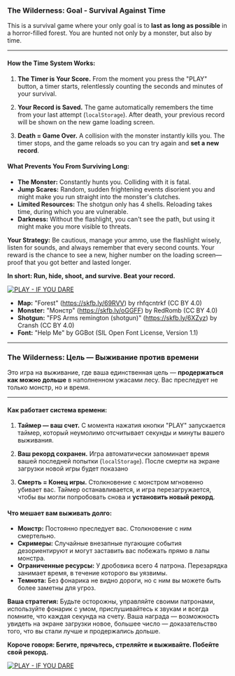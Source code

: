 ### The Wilderness: Goal - Survival Against Time

This is a survival game where your only goal is to **last as long as possible** in a horror-filled forest. You are hunted not only by a monster, but also by time.

---

#### How the Time System Works:

1.  **The Timer is Your Score.** From the moment you press the "PLAY" button, a timer starts, relentlessly counting the seconds and minutes of your survival.

2.  **Your Record is Saved.** The game automatically remembers the time from your last attempt (`localStorage`). After death, your previous record will be shown on the new game loading screen.

3.  **Death = Game Over.** A collision with the monster instantly kills you. The timer stops, and the game reloads so you can try again and **set a new record**.

#### What Prevents You From Surviving Long:

*   **The Monster:** Constantly hunts you. Colliding with it is fatal.
*   **Jump Scares:** Random, sudden frightening events disorient you and might make you run straight into the monster's clutches.
*   **Limited Resources:** The shotgun only has 4 shells. Reloading takes time, during which you are vulnerable.
*   **Darkness:** Without the flashlight, you can't see the path, but using it might make you more visible to threats.

**Your Strategy:** Be cautious, manage your ammo, use the flashlight wisely, listen for sounds, and always remember that every second counts. Your reward is the chance to see a new, higher number on the loading screen—proof that you got better and lasted longer.

**In short: Run, hide, shoot, and survive. Beat your record.**

[![PLAY - IF YOU DARE](https://img.shields.io/badge/PLAY_-_IF_YOU_DARE-black.svg?style=for-the-badge&logo=skull&logoColor=red&color=black)](https://kiberwitch.github.io/THE-WILDERNESS)

*   **Map:** "Forest" (https://skfb.ly/69RVV) by rhfqcntrkf (CC BY 4.0)
*   **Monster:** "Монстр" (https://skfb.ly/oGGFF) by RedRomb (CC BY 4.0)
*   **Shotgun:** "FPS Arms remington (shotgun)" (https://skfb.ly/6XZyz) by Cransh (CC BY 4.0)
*   **Font:** "Help Me" by GGBot (SIL Open Font License, Version 1.1)

----


### The Wilderness: Цель — Выживание против времени

Это игра на выживание, где ваша единственная цель — **продержаться как можно дольше** в наполненном ужасами лесу. Вас преследует не только монстр, но и время.

---

#### Как работает система времени:

1.  **Таймер — ваш счет.** С момента нажатия кнопки "PLAY" запускается таймер, который неумолимо отсчитывает секунды и минуты вашего выживания.

2.  **Ваш рекорд сохранен.** Игра автоматически запоминает время вашей последней попытки (`localStorage`). После смерти на экране загрузки новой игры будет показано

3.  **Смерть = Конец игры.** Столкновение с монстром мгновенно убивает вас. Таймер останавливается, и игра перезагружается, чтобы вы могли попробовать снова и **установить новый рекорд**.

#### Что мешает вам выживать долго:

*   **Монстр:** Постоянно преследует вас. Столкновение с ним смертельно.
*   **Скримеры:** Случайные внезапные пугающие события дезориентируют и могут заставить вас побежать прямо в лапы монстра.
*   **Ограниченные ресурсы:** У дробовика всего 4 патрона. Перезарядка занимает время, в течение которого вы уязвимы.
*   **Темнота:** Без фонарика не видно дороги, но с ним вы можете быть более заметны для угроз.

**Ваша стратегия:** Будьте осторожны, управляйте своими патронами, используйте фонарик с умом, прислушивайтесь к звукам и всегда помните, что каждая секунда на счету. Ваша награда — возможность увидеть на экране загрузки новое, большее число — доказательство того, что вы стали лучше и продержались дольше.

**Короче говоря: Бегите, прячьтесь, стреляйте и выживайте. Побейте свой рекорд.**

[![PLAY - IF YOU DARE](https://img.shields.io/badge/PLAY_-_IF_YOU_DARE-black.svg?style=for-the-badge&logo=skull&logoColor=red&color=black)](https://kiberwitch.github.io/THE-WILDERNESS)
